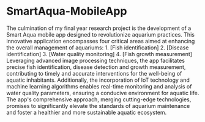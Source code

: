 # SmartAqua-MobileApp

The culmination of my final year research project is the development of a Smart Aqua mobile app designed to revolutionize aquarium practices. This innovative application encompasses four critical areas aimed at enhancing the overall management of aquariums: 
        1. [Fish identification]
        2. [Disease identification]
        3. [Water quality monitoring]
        4. [Fish growth measurement]
 Leveraging advanced image processing techniques, the app facilitates precise fish identification, disease detection and growth measurement, contributing to timely and accurate interventions for the well-being of aquatic inhabitants. Additionally, the incorporation of IoT technology and machine learning algorithms enables real-time monitoring and analysis of water quality parameters, ensuring a conducive environment for aquatic life. The app's comprehensive approach, merging cutting-edge technologies, promises to significantly elevate the standards of aquarium maintenance and foster a healthier and more sustainable aquatic ecosystem.
